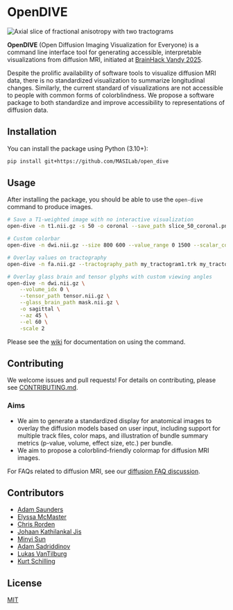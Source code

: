 # OpenDIVE

![Axial slice of fractional anisotropy with two tractograms](https://github.com/user-attachments/assets/da300f5e-5148-4fef-befb-85920d03b6cd)

**OpenDIVE** (Open Diffusion Imaging Visualization for Everyone) is a command line interface tool for generating accessible, interpretable visualizations from diffusion MRI, initiated at [BrainHack Vandy 2025](https://brainhack-vandy.github.io/).

Despite the prolific availability of software tools to visualize diffusion MRI data, there is no standardized visualization to summarize longitudinal changes. Similarly, the current standard of visualizations are not accessible to people with common forms of colorblindness. We propose a software package to both standardize and improve accessibility to representations of diffusion data. 

## Installation

You can install the package using Python (3.10+):

```bash
pip install git+https://github.com/MASILab/open_dive
```

## Usage

After installing the package, you should be able to use the `open-dive` command to produce images.

```bash
# Save a T1-weighted image with no interactive visualization
open-dive -n t1.nii.gz -s 50 -o coronal --save_path slice_50_coronal.png --headless

# Custom colorbar
open-dive -n dwi.nii.gz --size 800 600 --value_range 0 1500 --scalar_colorbar --volume_idx 1

# Overlay values on tractography
open-dive -n fa.nii.gz --tractography_path my_tractogram1.trk my_tractogram2.trk --tractography_values -0.5 0.7 

# Overlay glass brain and tensor glyphs with custom viewing angles
open-dive -n dwi.nii.gz \
    --volume_idx 0 \
    --tensor_path tensor.nii.gz \
    --glass_brain_path mask.nii.gz \
    -o sagittal \
    --az 45 \
    --el 60 \
    -scale 2
```

Please see the [wiki](https://github.com/MASILab/open_dive/wiki) for documentation on using the command.

## Contributing

We welcome issues and pull requests! For details on contributing, please see [CONTRIBUTING.md](CONTRIBUTING.md).

### Aims 

- We aim to generate a standardized display for anatomical images to overlay the diffusion models based on user input, including support for multiple track files, color maps, and illustration of bundle summary metrics (p-value, volume, effect size, etc.) per bundle.
- We aim to propose a colorblind-friendly colormap for diffusion MRI images.

For FAQs related to diffusion MRI, see our [diffusion FAQ discussion](https://github.com/MASILab/open_dive/discussions/47).

## Contributors
- [Adam Saunders](https://github.com/saundersresearch)
- [Elyssa McMaster](https://github.com/ElyssaMcMaster)
- [Chris Rorden](https://github.com/neurolabusc/neurolabusc)
- [Johaan Kathilankal Jis](https://github.com/johaankjis)
- [Minyi Sun](https://github.com/Orekiwlg)
- [Adam Sadriddinov](https://github.com/mukhsadr)
- [Lukas VanTilburg](https://github.com/beeper-weepers)
- [Kurt Schilling](https://github.com/schillkg)

## License

[MIT](https://choosealicense.com/licenses/mit/)
